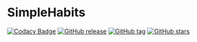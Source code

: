 # SimpleHabits

[![Codacy Badge](https://api.codacy.com/project/badge/Grade/c4ae608560a24cf0835a62eebbd57358)](https://www.codacy.com/app/renpen/SimpleHabits?utm_source=github.com&utm_medium=referral&utm_content=renpen/SimpleHabits&utm_campaign=badger)
[![GitHub release](https://img.shields.io/github/release/renpen/SimpleHabits.svg)](https://badge.fury.io/gh/renpen%2FSimpleHabits)
[![GitHub tag](https://img.shields.io/github/tag/renpen/SimpleHabits.svg)](https://github.com/renpen/SimpleHabits)
[![GitHub stars](https://img.shields.io/github/stars/renpen/SimpleHabits.svg)](https://github.com/renpen/SimpleHabits/stargazers)


